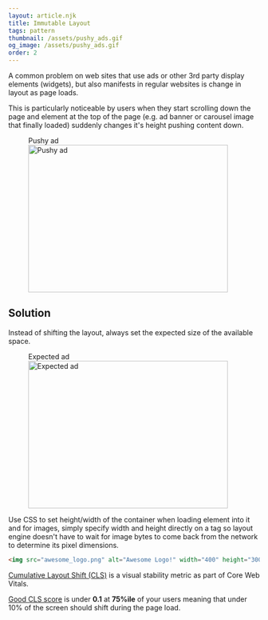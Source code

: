 ```yaml
---
layout: article.njk
title: Immutable Layout
tags: pattern
thumbnail: /assets/pushy_ads.gif
og_image: /assets/pushy_ads.gif
order: 2
---
```


A common problem on web sites that use ads or other 3rd party display elements (widgets), but also manifests in regular websites is change in layout as page loads.

This is particularly noticeable by users when they start scrolling down the page and element at the top of the page (e.g. ad banner or carousel image that finally loaded) suddenly changes it's height pushing content down.

<!-- excerpt -->

<figure>
<figcaption>Pushy ad</figcaption>
<img src="/assets/pushy_ads.gif" width="400" height="295" alt="Pushy ad"/>
</figure>

## Solution

Instead of shifting the layout, always set the expected size of the available space.

<figure>
<figcaption>Expected ad</figcaption>
<img src="/assets/expected_ads.gif" width="400" height="295" alt="Expected ad"/>
</figure>

Use CSS to set height/width of the container when loading element into it and for images, simply specify width and height directly on a tag so layout engine doesn't have to wait for image bytes to come back from the network to determine its pixel dimensions.

```html
<img src="awesome_logo.png" alt="Awesome Logo!" width="400" height="300" />
```

[Cumulative Layout Shift (CLS)](https://web.dev/articles/cls) is a visual stability metric as part of Core Web Vitals.

[Good CLS score](https://web.dev/articles/cls#what-is-a-good-cls-score) is under **0.1** at **75%ile** of your users meaning that under 10% of the screen should shift during the page load.
